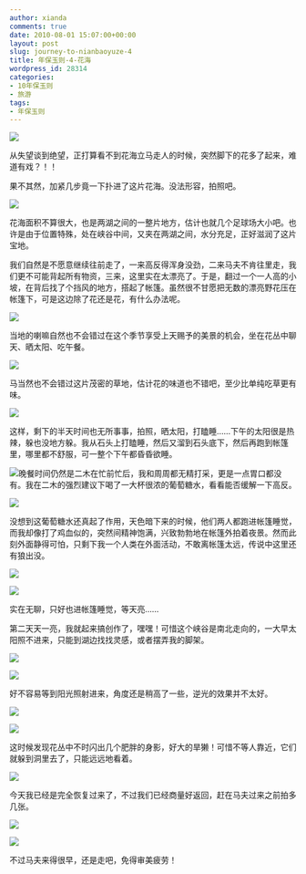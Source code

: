 ```yaml
---
author: xianda
comments: true
date: 2010-08-01 15:07:00+00:00
layout: post
slug: journey-to-nianbaoyuze-4
title: 年保玉则-4-花海
wordpress_id: 28314
categories:
- 10年保玉则
- 旅游
tags:
- 年保玉则
---
```


![](http://pic.yupoo.com/wxda/Bty083zF/medish.jpg)



从失望谈到绝望，正打算看不到花海立马走人的时候，突然脚下的花多了起来，难道有戏？！！



果不其然，加紧几步竟一下扑进了这片花海。没法形容，拍照吧。

 <!-- more -->

![](http://pic.yupoo.com/wxda/BtxYBETs/medish.jpg)



花海面积不算很大，也是两湖之间的一整片地方，估计也就几个足球场大小吧。也许是由于位置特殊，处在峡谷中间，又夹在两湖之间，水分充足，正好滋润了这片宝地。



我们自然是不愿意继续往前走了，一来高反得浑身没劲，二来马夫不肯往里走，我们更不可能背起所有物资，三来，这里实在太漂亮了。于是，翻过一个一人高的小坡，在背后找了个挡风的地方，搭起了帐篷。虽然很不甘愿把无数的漂亮野花压在帐篷下，可是这边除了花还是花，有什么办法呢。



![](http://pic.yupoo.com/wxda/BtxYK0D2/medish.jpg)



当地的喇嘛自然也不会错过在这个季节享受上天赐予的美景的机会，坐在花丛中聊天、晒太阳、吃午餐。



![](http://pic.yupoo.com/wxda/BtxYNaUW/medish.jpg)



马当然也不会错过这片茂密的草地，估计花的味道也不错吧，至少比单纯吃草更有味。



![](http://pic.yupoo.com/wxda/BtxYRT8Z/medish.jpg)



这样，剩下的半天时间也无所事事，拍照，晒太阳，打瞌睡……下午的太阳很是热辣，躲也没地方躲。我从石头上打瞌睡，然后又溜到石头底下，然后再跑到帐篷里，哪里都不舒服，可一整个下午都昏昏欲睡。



![](http://pic.yupoo.com/wxda/BtxYUkhF/medish.jpg)晚餐时间仍然是二木在忙前忙后，我和周周都无精打采，更是一点胃口都没有。我在二木的强烈建议下喝了一大杯很浓的葡萄糖水，看看能否缓解一下高反。



![](http://pic.yupoo.com/wxda/BtxZ33Lf/medish.jpg)



没想到这葡萄糖水还真起了作用，天色暗下来的时候，他们两人都跑进帐篷睡觉，而我却像打了鸡血似的，突然间精神饱满，兴致勃勃地在帐篷外拍着夜景。然而此刻外面静得可怕，只剩下我一个人类在外面活动，不敢离帐篷太远，传说中这里还有狼出没。



![](http://pic.yupoo.com/wxda/BtxZ6qdy/medish.jpg)



![](http://pic.yupoo.com/wxda/BtxZ7Bay/medish.jpg)



实在无聊，只好也进帐篷睡觉，等天亮……



第二天天一亮，我就起来搞创作了，嘿嘿！可惜这个峡谷是南北走向的，一大早太阳照不进来，只能到湖边找找灵感，或者摆弄我的脚架。



![](http://pic.yupoo.com/wxda/BtxZf39d/medish.jpg)



![](http://pic.yupoo.com/wxda/BtxZmjez/medish.jpg)



好不容易等到阳光照射进来，角度还是稍高了一些，逆光的效果并不太好。



![](http://pic.yupoo.com/wxda/BtxZvZUw/medish.jpg)



![](http://pic.yupoo.com/wxda/BtxZCOlW/medish.jpg)



这时候发现花丛中不时闪出几个肥胖的身影，好大的旱獭！可惜不等人靠近，它们就躲到洞里去了，只能远远地看着。



![](http://pic.yupoo.com/wxda/Bty09T7A/medish.jpg)



今天我已经是完全恢复过来了，不过我们已经商量好返回，赶在马夫过来之前拍多几张。



![](http://pic.yupoo.com/wxda/BtxZXxzK/medish.jpg)



![](http://pic.yupoo.com/wxda/Bty01t2H/medish.jpg)



不过马夫来得很早，还是走吧，免得审美疲劳！
